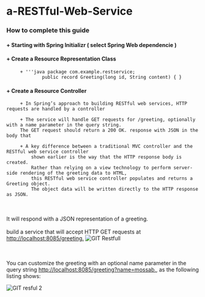 # a-RESTful-Web-Service

### How to complete this guide
#### +  Starting with Spring Initializr ( select Spring Web dependencie )
#### +  Create a Resource Representation Class
         + '''java package com.example.restservice;
                 public record Greeting(long id, String content) { }
#### + Create a Resource Controller 
         + In Spring’s approach to building RESTful web services, HTTP requests are handled by a controller
         
         + The service will handle GET requests for /greeting, optionally with a name parameter in the query string.
         The GET request should return a 200 OK. response with JSON in the body that

         + A key difference between a traditional MVC controller and the RESTful web service controller 
             shown earlier is the way that the HTTP response body is created.
             Rather than relying on a view technology to perform server-side rendering of the greeting data to HTML, 
             this RESTful web service controller populates and returns a Greeting object. 
             The object data will be written directly to the HTTP response as JSON.
<br> </br> It will respond with a JSON representation of a greeting.
<br> </br> build a service that will accept HTTP GET requests at  [http://localhost:8085/greeting.](http://localhost:8085/greeting.)
![GIT Restfull](https://user-images.githubusercontent.com/79877072/224553930-ab7b6247-6c01-48c7-a9dd-999019f18886.PNG)

<br> </br> You can customize the greeting with an optional name parameter in the
query string [http://localhost:8085/greeting?name=mossab.](http://localhost:8085/greeting?name=mossab.),
as the following listing shows:

![GIT resful 2](https://user-images.githubusercontent.com/79877072/224554016-2ea6f00e-d149-46e4-8cdc-ba1abfc8b089.PNG)
